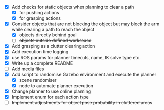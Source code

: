 - [x] Add checks for static objects when planning to clear a path
  - [x] for pushing actions
  - [x] for grasping actions
- [x] Consider objects that are not blocking the object but may block the arm while clearing a path to reach the object
  - [x] objects directly behind goal 
  - [ ] ~~objects outside defined workspace~~
- [x] Add grasping as a clutter clearing action
- [x] Add execution time logging
- [x] use ROS params for planner timeouts, name, IK solve type etc.
- [x] Write up a complete README
- [ ] Add media files
- [x] Add script to randomise Gazebo environment and execute the planner
  - [x] scene randomiser
  - [x] node to automate planner execution
- [x] Change planner to use online planning
- [x] Implement enum for each action type
- [ ] ~~Implement adjustments for object pose probability in cluttered areas~~